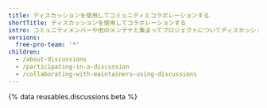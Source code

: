 ```yaml
---
title: ディスカッションを使用してコミュニティとコラボレーションする
shortTitle: ディスカッションを使用してコラボレーションする
intro: コミュニティメンバーや他のメンテナと集まってプロジェクトについてディスカッションしましょう。
versions:
  free-pro-team: '*'
children:
  - /about-discussions
  - /participating-in-a-discussion
  - /collaborating-with-maintainers-using-discussions
---
```

{% data reusables.discussions.beta %}
